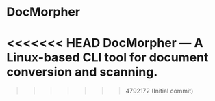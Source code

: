 # DocMorpher
<<<<<<< HEAD
DocMorpher — A Linux-based CLI tool for document conversion and scanning.
=======
>>>>>>> 4792172 (Initial commit)
